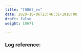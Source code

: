 ```yaml
---
title: "f0067_vv"
date: 2020-10-06T23:46:31+1010:00
draft: false
weight: 10671

---
```


### Log reference: <no value>

```
